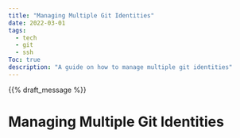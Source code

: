 ```yaml
---
title: "Managing Multiple Git Identities"
date: 2022-03-01
tags:
  - tech
  - git
  - ssh
Toc: true
description: "A guide on how to manage multiple git identities"
---
```


{{% draft_message %}}

# Managing Multiple Git Identities